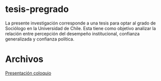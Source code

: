 # tesis-pregrado

La presente investigación corresponde a una tesis para optar al grado de Sociólogo en la Universidad de Chile. Esta tiene como objetivo analizar la relación entre percepción del desempeño institucional, confianza generalizada y confianza política.

# Archivos

[Presentación coloquio](https://jp-diaz-c.github.io/tesis-pregrado/presentations/coloquio-2025/coloquio-2025.html)

